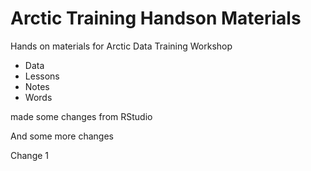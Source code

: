 # Arctic Training Handson Materials 
Hands on materials for Arctic Data Training Workshop 

* Data 
* Lessons 
* Notes 
* Words

made some changes from RStudio

And some more changes

Change 1 

